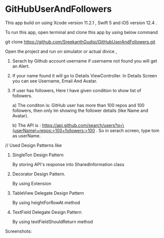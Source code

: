 # GitHubUserAndFollowers

This app build on using Xcode version 11.2.1 , Swift 5 and iOS version 12.4 .


To run this app, open terminal and clone this app by using below command

git clone https://github.com/SreekanthGudisi/GitHubUserAndFollowers.git



Open the project and run on simulator or actual divice ,

1. Serach by Github account username if username not found you will get an Alert.

2. If your name found it will go to Details ViewController.  In Details Screen you can see Username, Email And Avatar. 

3. If user has followers, Here I have given condition to show list of followers.

     a) The conditon is: GitHub user has more than 100 repos and 100 followers, then only Im showing the follower details (like  Name and Avatar).
     
     b) The API is : https://api.github.com/search/users?q=\(userName)+repos:>100+followers:>100 . So in serach screen, type tom as userName.

// Used Design Patterns like
1. SingleTon Design Pattern

     By storing API's response into SharedInformation class
     
1. Decorator Design Pattern.
     
     By using Extension 
     
2. TableView Delegate Design Pattern

     By using heightForRowAt method
     
3. TextField Delegate Design Pattern
    
     By using textFieldShouldReturn method
          

Screenshots:
